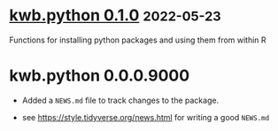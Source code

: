 # [kwb.python 0.1.0](https://github.com/KWB-R/kwb.python/releases/tag/v0.1.0) <small>2022-05-23</small>

Functions for installing python packages and using them from within R


# kwb.python 0.0.0.9000

* Added a `NEWS.md` file to track changes to the package.

* see https://style.tidyverse.org/news.html for writing a good `NEWS.md`


